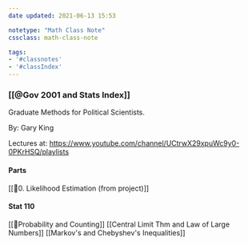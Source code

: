```yaml
---
date updated: 2021-06-13 15:53

notetype: "Math Class Note"
cssclass: math-class-note

tags: 
- '#classnotes'
- '#classIndex'
---
```


### [[@Gov 2001 and Stats Index]]

Graduate Methods for Political Scientists.

By: Gary King

Lectures at: https://www.youtube.com/channel/UCtrwX29xpuWc9y0-0PKrHSQ/playlists


#### Parts

[[🚧0. Likelihood Estimation (from project)]]


#### Stat 110

[[🚧Probability and Counting]]
[[Central Limit Thm and Law of Large Numbers]]
[[Markov's and Chebyshev's Inequalities]]
